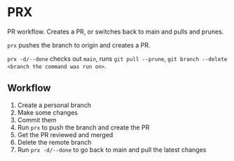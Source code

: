 # PRX

PR workflow. Creates a PR, or switches back to main and pulls and prunes.

`prx` pushes the branch to origin and creates a PR.

`prx -d/--done` checks out `main`, runs `git pull --prune`, `git branch --delete <branch the command was run on>`.

## Workflow

1. Create a personal branch
2. Make some changes
3. Commit them
4. Run `prx` to push the branch and create the PR
5. Get the PR reviewed and merged
6. Delete the remote branch
7. Run `prx -d/--done` to go back to main and pull the latest changes
